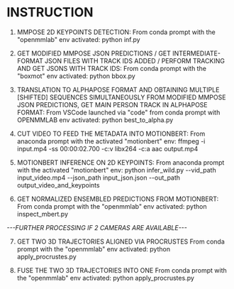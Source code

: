 # INSTRUCTION
1. MMPOSE 2D KEYPOINTS DETECTION:
From conda prompt with the "openmmlab" env activated:
python inf.py

2. GET MODIFIED MMPOSE JSON PREDICTIONS / GET INTERMEDIATE-FORMAT JSON FILES WITH TRACK IDS ADDED / PERFORM TRACKING AND GET JSONS WITH TRACK IDS:
From conda prompt with the "boxmot" env activated:
python bbox.py

3. TRANSLATION TO ALPHAPOSE FORMAT AND OBTAINING MULTIPLE [SHIFTED] SEQUENCES SIMULTANEOUSLY FROM MODIFIED MMPOSE JSON PREDICTIONS, GET MAIN PERSON TRACK IN ALPHAPOSE FORMAT:
From VSCode launched via "code" from conda prompt with OPENMMLAB env activated:
python best_to_alpha.py

4. CUT VIDEO TO FEED THE METADATA INTO MOTIONBERT:
From anaconda prompt with the activated "motionbert" env:
ffmpeg -i input.mp4 -ss 00:00:02.700 -c:v libx264 -c:a aac output.mp4

5. MOTIONBERT INFERENCE ON 2D KEYPOINTS:
From anaconda prompt with the activated "motionbert" env:
python infer_wild.py --vid_path input_video.mp4 --json_path input_json.json --out_path output_video_and_keypoints

6. GET NORMALIZED ENSEMBLED PREDICTIONS FROM MOTIONBERT:
From conda prompt with the "openmmlab" env activated:
python inspect_mbert.py

*---FURTHER PROCESSING IF 2 CAMERAS ARE AVAILABLE---*

7. GET TWO 3D TRAJECTORIES ALIGNED VIA PROCRUSTES
From conda prompt with the "openmmlab" env activated:
python apply_procrustes.py

8. FUSE THE TWO 3D TRAJECTORIES INTO ONE
From conda prompt with the "openmmlab" env activated:
python apply_procrustes.py
